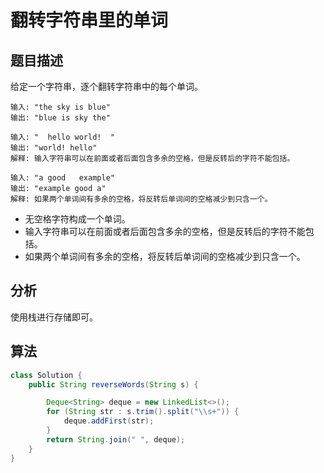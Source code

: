 # 翻转字符串里的单词

## 题目描述

给定一个字符串，逐个翻转字符串中的每个单词。

```
输入: "the sky is blue"
输出: "blue is sky the"

输入: "  hello world!  "
输出: "world! hello"
解释: 输入字符串可以在前面或者后面包含多余的空格，但是反转后的字符不能包括。

输入: "a good   example"
输出: "example good a"
解释: 如果两个单词间有多余的空格，将反转后单词间的空格减少到只含一个。
```

* 无空格字符构成一个单词。
* 输入字符串可以在前面或者后面包含多余的空格，但是反转后的字符不能包括。
* 如果两个单词间有多余的空格，将反转后单词间的空格减少到只含一个。

## 分析

使用栈进行存储即可。

## 算法

```java
class Solution {
    public String reverseWords(String s) {

        Deque<String> deque = new LinkedList<>();
        for (String str : s.trim().split("\\s+")) {
            deque.addFirst(str);
        }
        return String.join(" ", deque);
    }
}
```
